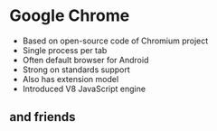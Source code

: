 # Google Chrome

- Based on open-source code of Chromium project
- Single process per tab
- Often default browser for Android
- Strong on standards support
- Also has extension model
- Introduced V8 JavaScript engine

## and friends
